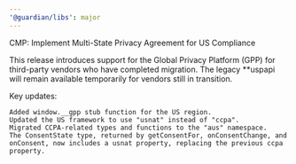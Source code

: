 ```yaml
---
'@guardian/libs': major
---
```


CMP: Implement Multi-State Privacy Agreement for US Compliance

This release introduces support for the Global Privacy Platform (GPP) for third-party vendors who have completed migration. The legacy \*\*uspapi will remain available temporarily for vendors still in transition.

Key updates:

    Added window.__gpp stub function for the US region.
    Updated the US framework to use "usnat" instead of "ccpa".
    Migrated CCPA-related types and functions to the "aus" namespace.
    The ConsentState type, returned by getConsentFor, onConsentChange, and onConsent, now includes a usnat property, replacing the previous ccpa property.
